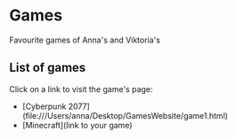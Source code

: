 # Games

Favourite games of Anna's and Viktoria's
## List of games

Click on a link to visit the game's page:
* [Cyberpunk 2077] (file:///Users/anna/Desktop/GamesWebsite/game1.html)
* [Minecraft](link to your game)

